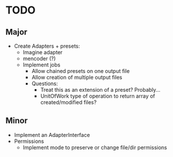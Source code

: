 # TODO #


## Major ##

* Create Adapters + presets:
    * Imagine adapter
    * mencoder (?)
    * Implement jobs
        * Allow chained presets on one output file
        * Allow creation of multiple output files
        * Questions:
            * Treat this as an extension of a preset?  Probably...
            * UnitOfWork type of operation to return array of created/modified files?

## Minor ##

* Implement an AdapterInterface
* Permissions
    * Implement mode to preserve or change file/dir permissions
